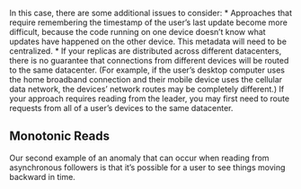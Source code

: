In this case, there are some additional issues to consider: *  Approaches that require remembering the timestamp of the user’s last update become more difficult,
because the code running on one device doesn’t know what updates have happened on the other
device. This metadata will need to be centralized. *  If your replicas are distributed across different datacenters, there is no guarantee that
  connections from different devices will be routed to the same datacenter. (For example, if the user’s desktop
  computer uses the home broadband connection and their mobile device uses the cellular data network,
  the devices’ network routes may be completely different.) If your approach requires reading from the
  leader, you may first need to route requests from all of a user’s devices to the same datacenter. ## Monotonic Reads 
Our second example of an anomaly that can occur when reading from asynchronous followers is that it’s
possible for a user to see things moving backward in time.